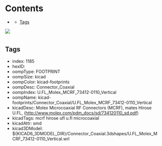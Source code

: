 



Contents
========

* [](#)
	* [Tags](#tags)
  
![][im]
# 

## Tags

- index: 1185
- hexID: 
- oompType: FOOTPRINT
- oompSize: kicad
- oompColor: kicad-footprints
- oompDesc: Connector_Coaxial
- oompIndex: U.FL_Molex_MCRF_73412-0110_Vertical
- oompName: kicad-footprints/Connector_Coaxial/U.FL_Molex_MCRF_73412-0110_Vertical
- kicadDesc: Molex Microcoaxial RF Connectors (MCRF), mates Hirose U.FL, (http://www.molex.com/pdm_docs/sd/734120110_sd.pdf)
- kicadTags: mcrf hirose ufl u.fl microcoaxial
- kicadAttr: smd
- kicad3DModel: ${KICAD6_3DMODEL_DIR}/Connector_Coaxial.3dshapes/U.FL_Molex_MCRF_73412-0110_Vertical.wrl



[im]: image.png
